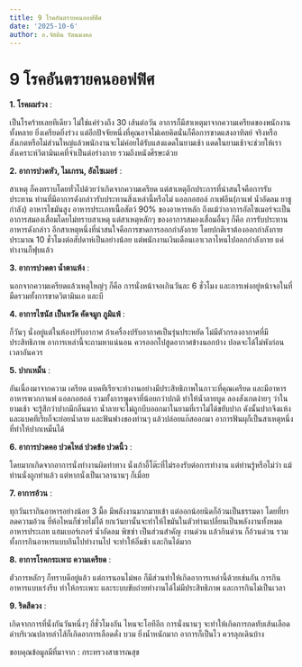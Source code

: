 ```yaml
---
title: 9 โรคอันตรายคนออฟฟิศ
date: '2025-10-6'
author: อ.จัสติน รัตนมงคล
---
```


# 9 โรคอันตรายคนออฟฟิศ

**1. โรคผมร่วง** :

เป็นโรคร้ายเลยทีเดียว ไม่ใช่แค่ร่วงถึง 30 เส้นต่อวัน อาการก็มีสาเหตุมาจากความเครียดของพนักงานทั้งหลาย ยิ่งเครียดยิ่งร่วง แต่อีกปัจจัยหนึ่งที่คุณอาจไม่เคยคิดนั่นก็คือการขาดแสงอาทิตย์ จริงหรือ สังเกตหรือไม่ส่วนใหญ่แล้วพนักงานจะไม่ค่อยได้รับแสงแดดในยามเช้า แดดในยามเช้าจะช่วยให้เราสังเคราะห์วิตามินเคที่จำเป็นต่อร่างกาย รวมถึงหนังศีรษะด้วย

**2. อาการปวดหัว, ไมเกรน, อัลไซเมอร์** :

สาเหตุ ก็คงทราบโดยทั่วไปด้วยว่าเกิดจากความเครียด แต่สาเหตุอีกประการที่น่าสนใจคือการรับประทาน ท่านที่มีอาการดังกล่าวรับประทานสิ่งเหล่านี้หรือไม่ แอลกอฮอล์ กาเฟอีน(กาแฟ น้ำอัดลม ยาชูกำลัง) อาหารไขมันสูง อาหารประเภทเนื้อสัตว์ 90% ของอาหารหลัก ถึงแม้ว่าอาการอัลไซเมอร์จะเป็นอาการสมองเสื่อมโดยไม่ทราบสาเหตุ แต่สาเหตุหลักๆ ของอาการสมองเสื่อมอื่นๆ ก็คือ การรับประทานอาหารดังกล่าว อีกสาเหตุหนึ่งที่น่าสนใจคือการขาดการออกกำลังกาย โดยปกติเราต้องออกกำลังกายประมาณ 10 ชั่วโมงต่อสัปดาห์เป็นอย่างน้อย แต่พนักงานเงินเดือนเอาเวลาไหนไปออกกำลังกาย แค่ทำงานก็ฟุบแล้ว

**3. อาการปวดตา น้ำตาแห้ง** :

นอกจากความเครียดแล้วเหตุใหญ่ๆ ก็คือ การนั่งหน้าจอเกินวันละ 6 ชั่วโมง และการเพ่งอยู่หน้าจอในที่มืดรวมทั้งการขาดวิตามินเอ และบี

**4. อาการไซนัส เป็นหวัด คัดจมูก ภูมิแพ้** :

ก็วันๆ นั่งอยู่แต่ในห้องปรับอากาศ ถ้าเครื่องปรับอากาศเป็นรุ่นประหยัด ไม่มีตัวกรองอากาศที่มีประสิทธิภาพ อาการเหล่านี้จะถามหาแน่นอน ควรออกไปสูดอากาศข้างนอกบ้าง ปอดจะได้ไม่พังก่อนเวลาอันควร

**5. ปากเหม็น** :

อันเนื่องมาจากความ เครียด แบคทีเรียจะทำงานอย่างมีประสิทธิภาพในภาวะที่คุณเครียด และมีอาหาร อาหารพวกกาแฟ แอลกอฮอล์ รวมทั้งการพูดจาที่น้อยกว่าปกติ ทำให้น้ำลายบูด ลองสังเกตง่ายๆ ว่าในยามเช้า จะรู้สึกว่าปากมีกลิ่นมาก น้ำลายจะไม่ถูกบีบออกมาในยามที่เราไม่ได้ขยับปาก ดังนั้นปากจึงแห้ง และแบคทีเรียก็จะย่อยน้ำลาย และฟันฟางของท่านๆ แล้วปล่อยแก๊สออกมา อาการฟันผุก็เป็นสาเหตุหนึ่งที่ทำให้ปากเหม็นได้

**6. อาการปวดคอ ปวดไหล่ ปวดข้อ ปวดนิ้ว** :

โดยมากเกิดจากอาการนั่งทำงานผิดท่าทาง นั่งเก้าอี้โต๊ะที่ไม่รองรับต่อการทำงาน แต่ท่านรู้หรือไม่ว่า แม้ท่านนั่งถูกท่าแล้ว แต่หากนั่งเป็นเวลานานๆ ก็เมื่อย

**7. อาการอ้วน** :

ทุกวันเรากินอาหารอย่างน้อย 3 มื้อ มีพลังงานมากมายเข้า แต่ออกน้อยนิดก็อ้วนเป็นธรรมดา โดยที่ยาลดความอ้วน ยี่ห้อไหนก็ช่วยไม่ได้ ยกเว้นยานั้นจะทำให้ไขมันในตัวท่านเปลี่ยนเป็นพลังงานทั้งหมด อาหารประเภท แฮมเบอร์เกอร์ น้ำอัดลม พิซซ่า เป็นส่วนสำคัญ งานด่วน แล้วกินด่วน ก็อ้วนด่วน รวมทั้งการกินอาหารแบบกินไปทำงานไป จะทำให้อิ่มช้า และกินได้มาก

**8. อาการโรคกระเพาะ ความเครียด** :

ตัวการหลักๆ ก็ทราบดีอยู่แล้ว แต่การนอนไม่พอ ก็มีส่วนทำให้เกิดอาการเหล่านี้ด้วยเช่นกัน การกินอาหารแบบเร่งรีบ ทำให้กระเพาะ และระบบขับถ่ายทำงานได้ไม่มีประสิทธิภาพ และการกินไม่เป็นเวลา

**9. ริดสีดวง** :

เกิดจากการที่นั่งกันวันหนึ่งๆ กี่ชั่วโมงกัน ไหนจะโอทีอีก การนั่งนานๆ จะทำให้เกิดการกดทับเส้นเลือดดำบริเวณปลายลำไส้ก็เกิดอาการเลือดคั่ง บวม ยิ่งน้ำหนักมาก อาการก็เป็นไว ควรลุกเดินบ้าง

ขอบคุณข้อมูลมีที่มาจาก : กระทรวงสาธารณสุข
